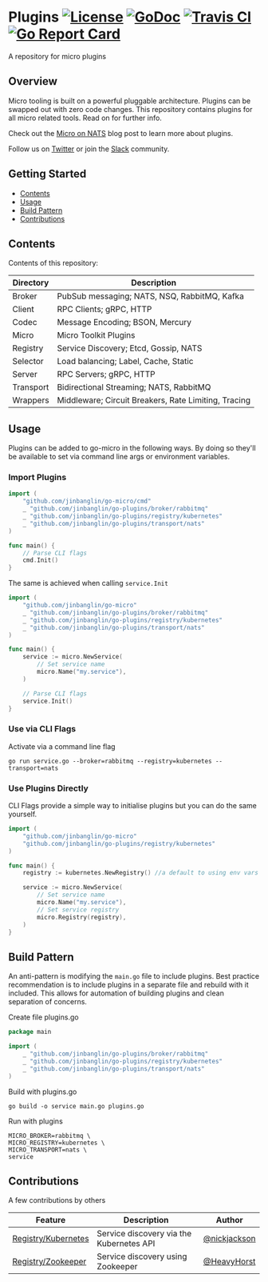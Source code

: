 # Plugins [![License](https://img.shields.io/:license-apache-blue.svg)](https://opensource.org/licenses/Apache-2.0) [![GoDoc](https://godoc.org/github.com/jinbanglin/go-plugins?status.svg)](https://godoc.org/github.com/jinbanglin/go-plugins) [![Travis CI](https://travis-ci.org/micro/go-plugins.svg?branch=master)](https://travis-ci.org/micro/go-plugins) [![Go Report Card](https://goreportcard.com/badge/micro/go-plugins)](https://goreportcard.com/report/github.com/jinbanglin/go-plugins)

A repository for micro plugins

## Overview

Micro tooling is built on a powerful pluggable architecture. Plugins can be swapped out with zero code changes.
This repository contains plugins for all micro related tools. Read on for further info.

Check out the [Micro on NATS](https://micro.mu/blog/2016/04/11/micro-on-nats.html) blog post to learn more about plugins.

Follow us on [Twitter](https://twitter.com/microhq) or join the [Slack](http://slack.micro.mu/) community.

## Getting Started

* [Contents](#contents)
* [Usage](#usage)
* [Build Pattern](#build-pattern)
* [Contributions](#contributions)

## Contents

Contents of this repository:

| Directory | Description                                          |
| --------- | ---------------------------------------------------- |
| Broker    | PubSub messaging; NATS, NSQ, RabbitMQ, Kafka         |
| Client    | RPC Clients; gRPC, HTTP                              |
| Codec     | Message Encoding; BSON, Mercury                      |
| Micro     | Micro Toolkit Plugins                                |
| Registry  | Service Discovery; Etcd, Gossip, NATS                |
| Selector  | Load balancing; Label, Cache, Static                 |
| Server    | RPC Servers; gRPC, HTTP                              |
| Transport | Bidirectional Streaming; NATS, RabbitMQ              |
| Wrappers  | Middleware; Circuit Breakers, Rate Limiting, Tracing |

## Usage

Plugins can be added to go-micro in the following ways. By doing so they'll be available to set via command line args or environment variables.

### Import Plugins

```go
import (
	"github.com/jinbanglin/go-micro/cmd"
	_ "github.com/jinbanglin/go-plugins/broker/rabbitmq"
	_ "github.com/jinbanglin/go-plugins/registry/kubernetes"
	_ "github.com/jinbanglin/go-plugins/transport/nats"
)

func main() {
	// Parse CLI flags
	cmd.Init()
}
```

The same is achieved when calling `service.Init`

```go
import (
	"github.com/jinbanglin/go-micro"
	_ "github.com/jinbanglin/go-plugins/broker/rabbitmq"
	_ "github.com/jinbanglin/go-plugins/registry/kubernetes"
	_ "github.com/jinbanglin/go-plugins/transport/nats"
)

func main() {
	service := micro.NewService(
		// Set service name
		micro.Name("my.service"),
	)

	// Parse CLI flags
	service.Init()
}
```

### Use via CLI Flags

Activate via a command line flag

```shell
go run service.go --broker=rabbitmq --registry=kubernetes --transport=nats
```

### Use Plugins Directly

CLI Flags provide a simple way to initialise plugins but you can do the same yourself.

```go
import (
	"github.com/jinbanglin/go-micro"
	"github.com/jinbanglin/go-plugins/registry/kubernetes"
)

func main() {
	registry := kubernetes.NewRegistry() //a default to using env vars for master API

	service := micro.NewService(
		// Set service name
		micro.Name("my.service"),
		// Set service registry
		micro.Registry(registry),
	)
}
```

## Build Pattern

An anti-pattern is modifying the `main.go` file to include plugins. Best practice recommendation is to include
plugins in a separate file and rebuild with it included. This allows for automation of building plugins and
clean separation of concerns.

Create file plugins.go

```go
package main

import (
	_ "github.com/jinbanglin/go-plugins/broker/rabbitmq"
	_ "github.com/jinbanglin/go-plugins/registry/kubernetes"
	_ "github.com/jinbanglin/go-plugins/transport/nats"
)
```

Build with plugins.go

```shell
go build -o service main.go plugins.go
```

Run with plugins

```shell
MICRO_BROKER=rabbitmq \
MICRO_REGISTRY=kubernetes \
MICRO_TRANSPORT=nats \
service
```

## Contributions

A few contributions by others

| Feature                                                                                  | Description                              | Author                                         |
| ---------------------------------------------------------------------------------------- | ---------------------------------------- | ---------------------------------------------- |
| [Registry/Kubernetes](https://godoc.org/github.com/jinbanglin/go-plugins/registry/kubernetes) | Service discovery via the Kubernetes API | [@nickjackson](https://github.com/nickjackson) |
| [Registry/Zookeeper](https://godoc.org/github.com/jinbanglin/go-plugins/registry/zookeeper)   | Service discovery using Zookeeper        | [@HeavyHorst](https://github.com/HeavyHorst)   |
